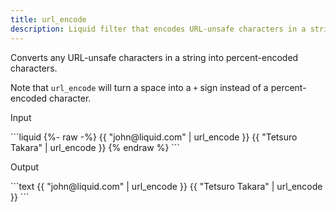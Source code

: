 ```yaml
---
title: url_encode
description: Liquid filter that encodes URL-unsafe characters in a string.
---
```


Converts any URL-unsafe characters in a string into percent-encoded characters.

Note that `url_encode` will turn a space into a `+` sign instead of a percent-encoded character.

<p class="code-label">Input</p>
```liquid
{%- raw -%}
{{ "john@liquid.com" | url_encode }}
{{ "Tetsuro Takara" | url_encode }}
{% endraw %}
```

<p class="code-label">Output</p>
```text
{{ "john@liquid.com" | url_encode }}
{{ "Tetsuro Takara" | url_encode }}
```
